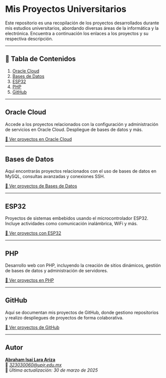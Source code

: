 #  Mis Proyectos Universitarios

Este repositorio es una recopilación de los proyectos desarrollados durante mis estudios universitarios, abordando diversas áreas de la informática y la electrónica. Encuentra a continuación los enlaces a los proyectos y su respectiva descripción.

---

## 🔹 Tabla de Contenidos

1. [Oracle Cloud](#oracle-cloud)
2. [Bases de Datos](#bases-de-datos)
3. [ESP32](#esp32)
4. [PHP](#php)
5. [GitHub](#github)


---

## Oracle Cloud

Accede a los proyectos relacionados con la configuración y administración de servicios en Oracle Cloud. Despliegue de bases de datos y más.

[🔗 Ver proyectos en Oracle Cloud](https://github.com/ahmAriza01/My-university-work.md/blob/main/Oracle%20Cloud/README.md)

---

##  Bases de Datos

Aquí encontrarás proyectos relacionados con el uso de bases de datos en MySQL, consultas avanzadas y conexiones SSH.

[🔗 Ver proyectos de Bases de Datos](https://github.com/ahmAriza01/My-university-work.md/blob/main/Base%20de%20Datos/README.md)

---

##  ESP32

Proyectos de sistemas embebidos usando el microcontrolador ESP32. Incluye actividades como comunicación inalámbrica, WiFi y más.

[🔗 Ver proyectos con ESP32](https://github.com/ahmAriza01/My-university-work.md/blob/main/Actividades%20con%20ESP32/README.md)

---

##  PHP

Desarrollo web con PHP, incluyendo la creación de sitios dinámicos, gestión de bases de datos y administración de servidores.

[🔗 Ver proyectos en PHP](https://github.com/ahmAriza01/My-university-work.md/blob/main/Actividades%20de%20PHP/README.md)

---

##  GitHub

Aquí se documentan mis proyectos de GitHub, donde gestiono repositorios y realizo despliegues de proyectos de forma colaborativa.

[🔗 Ver proyectos de GitHub](https://github.com/ahmAriza01/My-university-work.md/blob/main/Github/README.md)

---

##  Autor

**[Abraham Isai Lara Ariza](https://github.com/ahmAriza01)**  
📧 *323030060@upjr.edu.mx*  
📅 *Última actualización: 30 de marzo de 2025*
